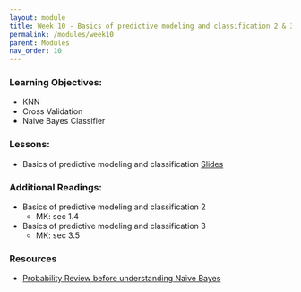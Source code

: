 ```yaml
---
layout: module
title: Week 10 - Basics of predictive modeling and classification 2 & 3
permalink: /modules/week10
parent: Modules
nav_order: 10
---
```


### Learning Objectives:
* KNN
* Cross Validation
* Naive Bayes Classifier

### Lessons:
* Basics of predictive modeling and classification [Slides]()


### Additional Readings:
* Basics of predictive modeling and classification 2
    * MK: sec 1.4
* Basics of predictive modeling and classification 3
    * MK: sec 3.5

### Resources
* [Probability Review before understanding Naive Bayes](https://medium.com/@akshayc123/prerequisite-for-naive-bayes-classifier-c9a919ef88c6)